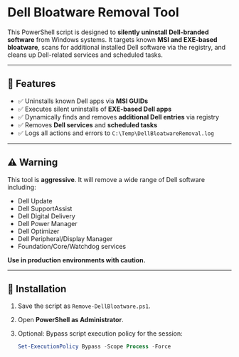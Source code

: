 # Dell Bloatware Removal Tool

This PowerShell script is designed to **silently uninstall Dell-branded software** from Windows systems. It targets known **MSI and EXE-based bloatware**, scans for additional installed Dell software via the registry, and cleans up Dell-related services and scheduled tasks.

---

## 🔧 Features

- ✅ Uninstalls known Dell apps via **MSI GUIDs**
- ✅ Executes silent uninstalls of **EXE-based Dell apps**
- ✅ Dynamically finds and removes **additional Dell entries** via registry
- ✅ Removes **Dell services** and **scheduled tasks**
- ✅ Logs all actions and errors to `C:\Temp\DellBloatwareRemoval.log`

---

## ⚠️ Warning

This tool is **aggressive**. It will remove a wide range of Dell software including:

- Dell Update
- Dell SupportAssist
- Dell Digital Delivery
- Dell Power Manager
- Dell Optimizer
- Dell Peripheral/Display Manager
- Foundation/Core/Watchdog services

**Use in production environments with caution.**

---

## 📂 Installation

1. Save the script as `Remove-DellBloatware.ps1`.

2. Open **PowerShell as Administrator**.

3. Optional: Bypass script execution policy for the session:
   ```powershell
   Set-ExecutionPolicy Bypass -Scope Process -Force
  ```
